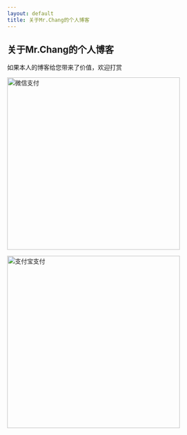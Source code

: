 ```yaml
---
layout: default
title: 关于Mr.Chang的个人博客
---
```


<div class="post">
	<h2 class="pageTitle">关于Mr.Chang的个人博客</h2>
  <p class="intro">如果本人的博客给您带来了价值，欢迎打赏</p>
  <p><img src="{{ '/assets/img/wx.jpg'}}" alt="微信支付" width="400" height="400" align="middle"> </p>
  <p><img src="{{ '/assets/img/zfb.jpg'}}" alt="支付宝支付" width="400" height="400" align="middle"> </p>


</div>
